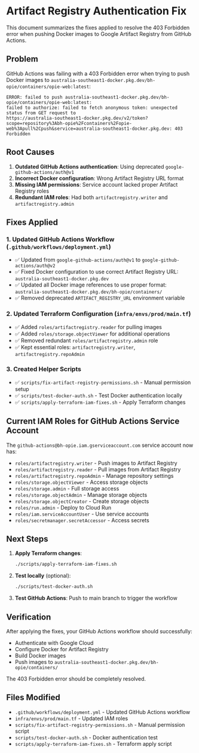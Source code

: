 # Artifact Registry Authentication Fix

This document summarizes the fixes applied to resolve the 403 Forbidden error when pushing Docker images to Google Artifact Registry from GitHub Actions.

## Problem

GitHub Actions was failing with a 403 Forbidden error when trying to push Docker images to `australia-southeast1-docker.pkg.dev/bh-opie/containers/opie-web:latest`:

```
ERROR: failed to push australia-southeast1-docker.pkg.dev/bh-opie/containers/opie-web:latest: 
failed to authorize: failed to fetch anonymous token: unexpected status from GET request to 
https://australia-southeast1-docker.pkg.dev/v2/token?scope=repository%3Abh-opie%2Fcontainers%2Fopie-web%3Apull%2Cpush&service=australia-southeast1-docker.pkg.dev: 403 Forbidden
```

## Root Causes

1. **Outdated GitHub Actions authentication**: Using deprecated `google-github-actions/auth@v1`
2. **Incorrect Docker configuration**: Wrong Artifact Registry URL format
3. **Missing IAM permissions**: Service account lacked proper Artifact Registry roles
4. **Redundant IAM roles**: Had both `artifactregistry.writer` and `artifactregistry.admin`

## Fixes Applied

### 1. Updated GitHub Actions Workflow (`.github/workflows/deployment.yml`)

- ✅ Updated from `google-github-actions/auth@v1` to `google-github-actions/auth@v2`
- ✅ Fixed Docker configuration to use correct Artifact Registry URL: `australia-southeast1-docker.pkg.dev`
- ✅ Updated all Docker image references to use proper format: `australia-southeast1-docker.pkg.dev/bh-opie/containers/`
- ✅ Removed deprecated `ARTIFACT_REGISTRY_URL` environment variable

### 2. Updated Terraform Configuration (`infra/envs/prod/main.tf`)

- ✅ Added `roles/artifactregistry.reader` for pulling images
- ✅ Added `roles/storage.objectViewer` for additional operations
- ✅ Removed redundant `roles/artifactregistry.admin` role
- ✅ Kept essential roles: `artifactregistry.writer`, `artifactregistry.repoAdmin`

### 3. Created Helper Scripts

- ✅ `scripts/fix-artifact-registry-permissions.sh` - Manual permission setup
- ✅ `scripts/test-docker-auth.sh` - Test Docker authentication locally
- ✅ `scripts/apply-terraform-iam-fixes.sh` - Apply Terraform changes

## Current IAM Roles for GitHub Actions Service Account

The `github-actions@bh-opie.iam.gserviceaccount.com` service account now has:

- `roles/artifactregistry.writer` - Push images to Artifact Registry
- `roles/artifactregistry.reader` - Pull images from Artifact Registry
- `roles/artifactregistry.repoAdmin` - Manage repository settings
- `roles/storage.objectViewer` - Access storage objects
- `roles/storage.admin` - Full storage access
- `roles/storage.objectAdmin` - Manage storage objects
- `roles/storage.objectCreator` - Create storage objects
- `roles/run.admin` - Deploy to Cloud Run
- `roles/iam.serviceAccountUser` - Use service accounts
- `roles/secretmanager.secretAccessor` - Access secrets

## Next Steps

1. **Apply Terraform changes**:
   ```bash
   ./scripts/apply-terraform-iam-fixes.sh
   ```

2. **Test locally** (optional):
   ```bash
   ./scripts/test-docker-auth.sh
   ```

3. **Test GitHub Actions**: Push to main branch to trigger the workflow

## Verification

After applying the fixes, your GitHub Actions workflow should successfully:
- Authenticate with Google Cloud
- Configure Docker for Artifact Registry
- Build Docker images
- Push images to `australia-southeast1-docker.pkg.dev/bh-opie/containers/`

The 403 Forbidden error should be completely resolved.

## Files Modified

- `.github/workflows/deployment.yml` - Updated GitHub Actions workflow
- `infra/envs/prod/main.tf` - Updated IAM roles
- `scripts/fix-artifact-registry-permissions.sh` - Manual permission script
- `scripts/test-docker-auth.sh` - Docker authentication test
- `scripts/apply-terraform-iam-fixes.sh` - Terraform apply script
